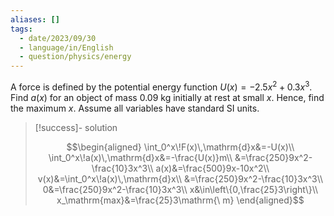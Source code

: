 ```yaml
---
aliases: []
tags:
  - date/2023/09/30
  - language/in/English
  - question/physics/energy
---
```


A force is defined by the potential energy function $U(x)=-2.5x^2+0.3x^3$. Find $a(x)$ for an object of mass 0.09 kg initially at rest at small $x$. Hence, find the maximum $x$. Assume all variables have standard SI units.

> [!success]- solution
>
> $$\begin{aligned}
> \int_0^x\!F(x)\,\mathrm{d}x&=-U(x)\\
> \int_0^x\!a(x)\,\mathrm{d}x&=-\frac{U(x)}m\\
> &=\frac{250}9x^2-\frac{10}3x^3\\
> a(x)&=\frac{500}9x-10x^2\\
> v(x)&=\int_0^x\!a(x)\,\mathrm{d}x\\
> &=\frac{250}9x^2-\frac{10}3x^3\\
> 0&=\frac{250}9x^2-\frac{10}3x^3\\
> x&\in\left\{0,\frac{25}3\right\}\\
> x_\mathrm{max}&=\frac{25}3\mathrm{\ m}
> \end{aligned}$$
